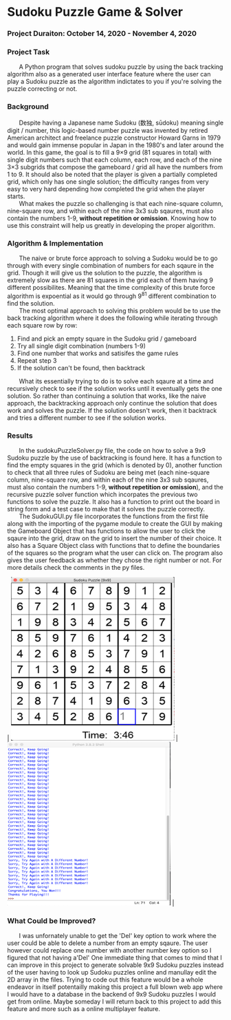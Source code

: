 # Sudoku Puzzle Game & Solver 

### Project Duraiton: October 14, 2020 - November 4, 2020

### Project Task
&nbsp;&nbsp;&nbsp;&nbsp;&nbsp;&nbsp; A Python program that solves sudoku puzzle by using the back tracking algorithm also as a generated user interface feature where the user can play a Sudoku puzzle as the algorithm indictates to you if you're solving the puzzle correcting or not.

### Background
&nbsp;&nbsp;&nbsp;&nbsp;&nbsp;&nbsp; Despite having a Japanese name Sudoku (数独, sūdoku) meaning single digit / number, this logic-based number puzzle was invented by retired American architect and freelance puzzle constructor Howard Garns in 1979 and would gain immense popular in Japan in the 1980's and later around the world. In this game, the goal is to fill a 9×9 grid (81 squares in total) with single digit numbers such that each column, each row, and each of the nine 3×3 subgrids that compose the gameboard / grid all have the numbers from 1 to 9. It should also be noted that the player is given a partially completed grid, which only has one single solution; the difficulty ranges from very easy to very hard depending how completed the grid when the player starts. \
&nbsp;&nbsp;&nbsp;&nbsp;&nbsp;&nbsp; What makes the puzzle so challenging is that each nine-square column, nine-square row, and within each of the nine 3x3 sub sqaures, must also contain the numbers 1-9, **without repetition or omission**. Knowing how to use this constraint will help us greatly in developing the proper algorithm.

### Algorithm & Implementation
&nbsp;&nbsp;&nbsp;&nbsp;&nbsp;&nbsp; The naive or brute force approach to solving a Sudoku would be to go through with every single combination of numbers for each sqaure in the grid. Though it will give us the solution to the puzzle, the algorithm is extremely slow as there are 81 squares in the grid each of them having 9 different possibilites. Meaning that the time complexity of this brute force algorithm is expoential as it would go through 9<sup>81</sup> different combination to find the solution. \
&nbsp;&nbsp;&nbsp;&nbsp;&nbsp;&nbsp; The most optimal approach to solving this problem would be to use the back tracking algorithm where it does the following while iterating through each square row by row:
1. Find and pick an empty square in the Sudoku grid / gameboard
1. Try all single digit combination (numbers 1-9)
1. Find one number that works and satisifes the game rules
1. Repeat step 3 
1. If the solution can't be found, then backtrack 

&nbsp;&nbsp;&nbsp;&nbsp;&nbsp;&nbsp; What its essentially trying to do is to solve each sqaure at a time and recursively check to see if the solution works until it eventually gets the one solution. So rather than continuing a solution that works, like the naive approach, the backtracking approach only continue the solution that does work and solves the puzzle. If the solution doesn't work, then it backtrack and tries a different number to see if the solution works.

### Results
&nbsp;&nbsp;&nbsp;&nbsp;&nbsp;&nbsp; In the sudokuPuzzleSolver.py file, the code on how to solve a 9x9 Sudoku puzzle by the use of backtracking is found here. It has a function to find the empty squares in the grid (which is denoted by 0), another function to check that all three rules of Sudoku are being met (each nine-square column, nine-square row, and within each of the nine 3x3 sub sqaures, must also contain the numbers 1-9, **without repetition or omission**), and the recursive puzzle solver function which incorpates the previous two functions to solve the puzzle. It also has a function to print out the board in string form and a test case to make that it solves the puzzle correctly. \
&nbsp;&nbsp;&nbsp;&nbsp;&nbsp;&nbsp; The SudokuGUI.py file incorporates the functions from the first file along with the importing of the pygame module to create the GUI by making the Gameboard Object that has functions to allow the user to click the sqaure into the grid, draw on the grid to insert the number of their choice. It also has a Square Object class with functions that to define the boundaries of the squares so the program what the user can click on. The program also gives the user feedback as whether they chose the right number or not. For more details check the comments in the py files.

| <img src="https://github.com/jsantana21/Sudoku-Puzzle-Game-and-Solver/blob/main/images/Sudoku%20Puzzle%20GUI.png" width="380" height="380" />      | <img src="https://github.com/jsantana21/Sudoku-Puzzle-Game-and-Solver/blob/main/images/Sudoku%20Puzzle%20Terminal%20Messages.png" width="380" height="380" /> |



### What Could be Improved?
&nbsp;&nbsp;&nbsp;&nbsp;&nbsp;&nbsp; I was unfornately unable to get the 'Del' key option to work where the user could be able to delete a number from an empty sqaure. The user however could replace one number with another number key option so I figured that not having a'Del' One immediate thing that comes to mind that I can improve in this project to generate solvable 9x9 Sudoku puzzles instead of the user having to look up Sudoku puzzles online and manullay edit the 2D array in the files. Trying to code out this feature would be a whole endeavor in itself potentailly making this project a full blown web app where I would have to a database in the backend of 9x9 Sudoku puzzles I would get from online. Maybe someday I will return back to this project to add this feature and more such as a online multiplayer feature. 

